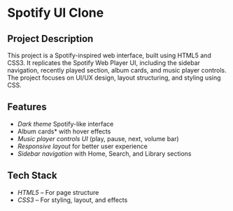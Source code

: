 # Spotify UI Clone  

## Project Description  
This project is a Spotify-inspired web interface, built using HTML5 and CSS3. It replicates the Spotify Web Player UI, including the sidebar navigation, recently played section, album cards, and music player controls. The project focuses on UI/UX design, layout structuring, and styling using CSS.

##  Features
-  *Dark theme* Spotify-like interface  
- Album cards* with hover effects  
- *Music player controls UI* (play, pause, next, volume bar)  
- *Responsive layout* for better user experience  
- *Sidebar navigation* with Home, Search, and Library sections  


##  Tech Stack
- *HTML5* – For page structure  
- *CSS3* – For styling, layout, and effects  

